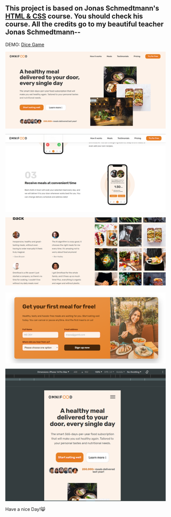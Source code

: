 ## This project is based on Jonas Schmedtmann's [HTML & CSS](https://www.udemy.com/user/jonasschmedtmann/) course. You should check his course. All the credits go to my beautiful teacher Jonas Schmedtmann--

DEMO: [Dice Game](https://ph0enix46.github.io/Omnifood---RESPONSIVE-WEBSITE/)

![Demo 1](img/demo-pic/1.png)

![Demo 2](img/demo-pic/2.png)

![Demo 3](img/demo-pic/3.png)

![Demo 4](img/demo-pic/4.png)

![Demo 5](img/demo-pic/5.png)

Have a nice Day!😸
